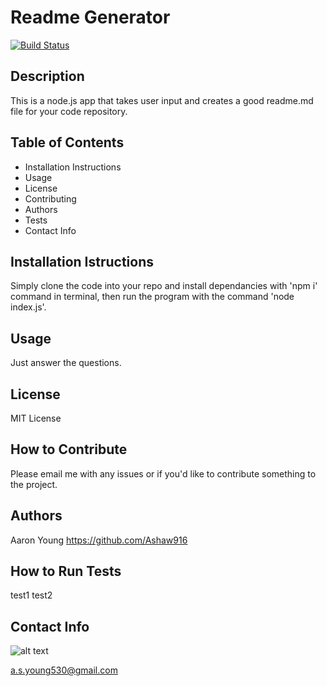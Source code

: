 # Readme Generator

[![Build Status](https://travis-ci.com/Ashaw916/readme-generator.svg?branch=master)](https://travis-ci.com/Ashaw916/readme-generator)
## Description
This is a node.js app that takes user input and creates a good readme.md file for your code repository.
## Table of Contents
- Installation Instructions
- Usage
- License
- Contributing
- Authors
- Tests
- Contact Info
## Installation Istructions
Simply clone the code into your repo and install dependancies with 'npm i' command in terminal, then run the program with the command 'node index.js'.
## Usage
Just answer the questions.
## License
MIT License
## How to Contribute
Please email me with any issues or if you'd like to contribute something to the project.
## Authors 
Aaron Young
https://github.com/Ashaw916
## How to Run Tests 
test1 test2
## Contact Info
![alt text](https://avatars3.githubusercontent.com/u/60280417?s=460&u=37ccd56cfa83adcfe221dcca295c8e1dc564d55d&v=4)

a.s.young530@gmail.com

